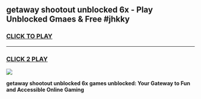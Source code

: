 
## getaway shootout unblocked 6x - Play Unblocked Gmaes & Free #jhkky
<h3>
<a href="https://news.freeplayer.one?title=getaway_shootout_unblocked_6x&ref=24F">CLICK TO PLAY</a></h3>
<hr>

<h3>
<a href="https://news.freeplayer.one?title=getaway_shootout_unblocked_6x&ref=24F">CLICK 2 PLAY</a>
  
</h3>

<a href="https://news.freeplayer.one?title=getaway_shootout_unblocked_6x&ref=24F/"><img src="https://clearcache.store/games.png"></a>


**getaway shootout unblocked 6x games unblocked: Your Gateway to Fun and Accessible Online Gaming**
